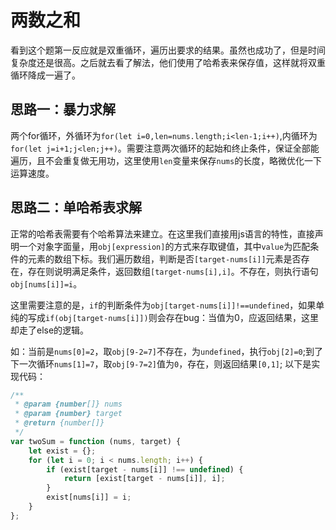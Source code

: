 # 两数之和

看到这个题第一反应就是双重循环，遍历出要求的结果。虽然也成功了，但是时间复杂度还是很高。之后就去看了解法，他们使用了哈希表来保存值，这样就将双重循环降成一遍了。

## 思路一：暴力求解

两个for循环，外循环为`for(let i=0,len=nums.length;i<len-1;i++)`,内循环为`for(let j=i+1;j<len;j++)`。需要注意两次循环的起始和终止条件，保证全部能遍历，且不会重复做无用功，这里使用`len`变量来保存`nums`的长度，略微优化一下运算速度。

## 思路二：单哈希表求解

正常的哈希表需要有个哈希算法来建立。在这里我们直接用js语言的特性，直接声明一个对象字面量，用`obj[expression]`的方式来存取键值，其中`value`为匹配条件的元素的数组下标。我们遍历数组，判断是否`[target-nums[i]]`元素是否存在，存在则说明满足条件，返回数组`[target-nums[i],i]`。不存在，则执行语句`obj[nums[i]]=i`。

这里需要注意的是，`if`的判断条件为`obj[target-nums[i]]!==undefined`，如果单纯的写成`if(obj[target-nums[i]])`则会存在bug：当值为0，应返回结果，这里却走了else的逻辑。

如：当前是`nums[0]=2`，取`obj[9-2=7]`不存在，为`undefined`，执行`obj[2]=0`;到了下一次循环`nums[1]=7`，取`obj[9-7=2]`值为`0`，存在，则返回结果`[0,1]`;
以下是实现代码：

```javascript
/**
 * @param {number[]} nums
 * @param {number} target
 * @return {number[]}
 */
var twoSum = function (nums, target) {
    let exist = {};
    for (let i = 0; i < nums.length; i++) {
        if (exist[target - nums[i]] !== undefined) {
            return [exist[target - nums[i]], i];
        }
        exist[nums[i]] = i;
    }
};
```
​	